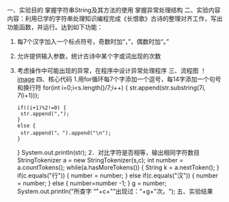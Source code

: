 一、实验目的
掌握字符串String及其方法的使用
掌握异常处理结构
二、实验内容
内容：利用已学的字符串处理知识编程完成《长恨歌》古诗的整理对齐工作，写出功能函数，并运行。达到如下功能：

1.	每7个汉字加入一个标点符号，奇数时加“，”，偶数时加“。”
2.	允许提供输入参数，统计古诗中某个字或词出现的次数
3.	考虑操作中可能出现的异常，在程序中设计异常处理程序
三、流程图
！[image](https://github.com/zhanghan11128/zh/blob/master/zh.jpg)
四、核心代码
1.用for循环每7个字添加一个逗号，每14字添加一个句号和换行符 
for(int i=0;i<s.length()/7;i++) {
        str.append(str.substring(7*i, 7*(i+1)));
       
        if((i+1)%2!=0) {
         str.append(",");
        }
        else {
         str.append("。").append("\n");
        }
       }
	System.out.println(str);
2．对比字符是否相等，输出相同字符数目
 StringTokenizer a = new StringTokenizer(s,c);
    int number = a.countTokens();
    while(a.hasMoreTokens()) 
    {
     String k = a.nextToken();
    }
    if(c.equals("行"))
    {
     number = number;
    }
    else if(c.equals("汉")) 
    {
     number = number;
    }
    else 
    {
     number=number -1;
    }
     g = number;
   System.out.println("所查字 “"+c+"”出现过："+g+"次。");
五、实验结果

